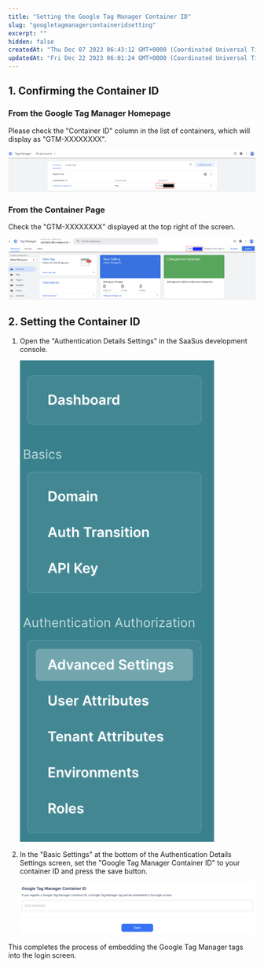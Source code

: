 ```yaml
---
title: "Setting the Google Tag Manager Container ID"
slug: "googletagmanagercontaineridsetting"
excerpt: ""
hidden: false
createdAt: "Thu Dec 07 2023 06:43:12 GMT+0000 (Coordinated Universal Time)"
updatedAt: "Fri Dec 22 2023 06:01:24 GMT+0000 (Coordinated Universal Time)"
---
```

## 1. Confirming the Container ID

### From the Google Tag Manager Homepage

Please check the "Container ID" column in the list of containers, which will display as "GTM-XXXXXXXX".

![googletagmanagercontaineridsetting-1](/img/saas-development-console/googletagmanagersetting/googletagmanagercontaineridsetting-1.png)

### From the Container Page

Check the "GTM-XXXXXXXX" displayed at the top right of the screen.

![googletagmanagercontaineridsetting-2](/img/saas-development-console/googletagmanagersetting/googletagmanagercontaineridsetting-2.png)

## 2. Setting the Container ID

1. Open the "Authentication Details Settings" in the SaaSus development console.

   ![googletagmanagercontaineridsetting-3](/img/saas-development-console/googletagmanagersetting/googletagmanagercontaineridsetting-3.png)
2. In the "Basic Settings" at the bottom of the Authentication Details Settings screen, set the "Google Tag Manager Container ID" to your container ID and press the save button.

   ![googletagmanagercontaineridsetting-4](/img/saas-development-console/googletagmanagersetting/googletagmanagercontaineridsetting-4.png)

This completes the process of embedding the Google Tag Manager tags into the login screen.
